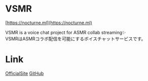 # VSMR
[https://nocturne.ml](https://nocturne.ml)

VSMR is a voice chat project for ASMR collab streaming✨  
VSMRはASMRコラボ配信を可能にするボイスチャットサービスです。

# Link
[OfficialSite](https://nocturne.ml)
[GitHub](https://github.com/VSMR)

